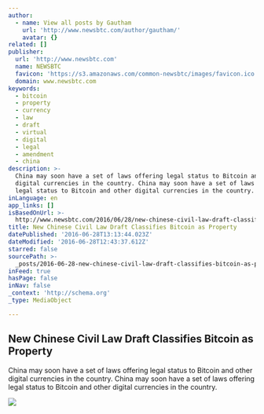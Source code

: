 ```yaml
---
author:
  - name: View all posts by Gautham
    url: 'http://www.newsbtc.com/author/gautham/'
    avatar: {}
related: []
publisher:
  url: 'http://www.newsbtc.com'
  name: NEWSBTC
  favicon: 'https://s3.amazonaws.com/common-newsbtc/images/favicon.ico'
  domain: www.newsbtc.com
keywords:
  - bitcoin
  - property
  - currency
  - law
  - draft
  - virtual
  - digital
  - legal
  - amendment
  - china
description: >-
  China may soon have a set of laws offering legal status to Bitcoin and other
  digital currencies in the country. China may soon have a set of laws offering
  legal status to Bitcoin and other digital currencies in the country.
inLanguage: en
app_links: []
isBasedOnUrl: >-
  http://www.newsbtc.com/2016/06/28/new-chinese-civil-law-draft-classifies-bitcoin-property/
title: New Chinese Civil Law Draft Classifies Bitcoin as Property
datePublished: '2016-06-28T13:13:44.023Z'
dateModified: '2016-06-28T12:43:37.612Z'
starred: false
sourcePath: >-
  _posts/2016-06-28-new-chinese-civil-law-draft-classifies-bitcoin-as-property.md
inFeed: true
hasPage: false
inNav: false
_context: 'http://schema.org'
_type: MediaObject

---
```

<article style=""><h1>New Chinese Civil Law Draft Classifies Bitcoin as Property</h1><p>China may soon have a set of laws offering legal status to Bitcoin and other digital currencies in the country. China may soon have a set of laws offering legal status to Bitcoin and other digital currencies in the country.</p><img src="http://s3.amazonaws.com/main-newsbtc-images/2016/06/28131032/china.jpg" /></article>